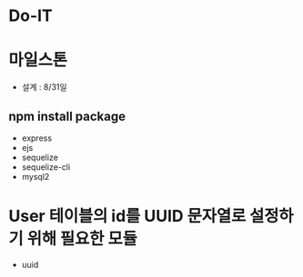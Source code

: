 # Do-IT

# 마일스톤

- 설계 : 8/31일

## npm install package

- express
- ejs
- sequelize
- sequelize-cli
- mysql2

# User 테이블의 id를 UUID 문자열로 설정하기 위해 필요한 모듈

- uuid
